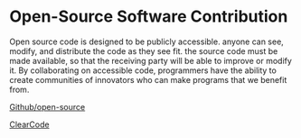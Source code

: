 # Open-Source Software Contribution

Open source code is designed to be publicly accessible. anyone can see, modify, and distribute the code as they see fit. the source code must be made available, so that the receiving party will be able to improve or modify it.
By collaborating on accessible code, programmers have the ability to create communities of innovators who can make programs that we benefit from.

[Github/open-source](https://github.com/open-source)

[ClearCode](https://clearcode.cc/blog/why-developers-contribute-open-source-software/)
